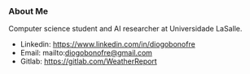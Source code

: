 ### About Me
Computer science student and AI researcher at Universidade LaSalle.
- Linkedin: https://www.linkedin.com/in/diogobonofre
- Email: mailto:diogobonofre@gmail.com
- Gitlab: https://gitlab.com/WeatherReport
